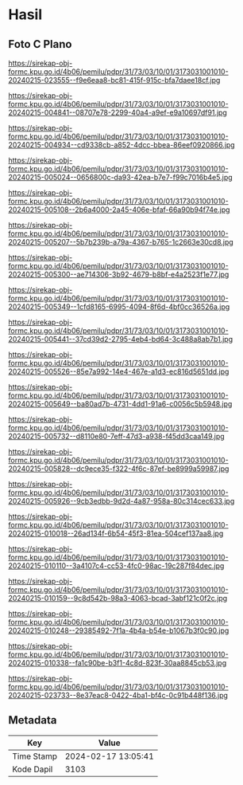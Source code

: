 # Hasil

## Foto C Plano

https://sirekap-obj-formc.kpu.go.id/4b06/pemilu/pdpr/31/73/03/10/01/3173031001010-20240215-023555--f9e6eaa8-bc81-415f-915c-bfa7daee18cf.jpg

https://sirekap-obj-formc.kpu.go.id/4b06/pemilu/pdpr/31/73/03/10/01/3173031001010-20240215-004841--08707e78-2299-40a4-a9ef-e9a10697df91.jpg

https://sirekap-obj-formc.kpu.go.id/4b06/pemilu/pdpr/31/73/03/10/01/3173031001010-20240215-004934--cd9338cb-a852-4dcc-bbea-86eef0920866.jpg

https://sirekap-obj-formc.kpu.go.id/4b06/pemilu/pdpr/31/73/03/10/01/3173031001010-20240215-005024--0656800c-da93-42ea-b7e7-f99c7016b4e5.jpg

https://sirekap-obj-formc.kpu.go.id/4b06/pemilu/pdpr/31/73/03/10/01/3173031001010-20240215-005108--2b6a4000-2a45-406e-bfaf-66a90b94f74e.jpg

https://sirekap-obj-formc.kpu.go.id/4b06/pemilu/pdpr/31/73/03/10/01/3173031001010-20240215-005207--5b7b239b-a79a-4367-b765-1c2663e30cd8.jpg

https://sirekap-obj-formc.kpu.go.id/4b06/pemilu/pdpr/31/73/03/10/01/3173031001010-20240215-005300--ae714306-3b92-4679-b8bf-e4a2523f1e77.jpg

https://sirekap-obj-formc.kpu.go.id/4b06/pemilu/pdpr/31/73/03/10/01/3173031001010-20240215-005349--1cfd8165-6995-4094-8f6d-4bf0cc36526a.jpg

https://sirekap-obj-formc.kpu.go.id/4b06/pemilu/pdpr/31/73/03/10/01/3173031001010-20240215-005441--37cd39d2-2795-4eb4-bd64-3c488a8ab7b1.jpg

https://sirekap-obj-formc.kpu.go.id/4b06/pemilu/pdpr/31/73/03/10/01/3173031001010-20240215-005526--85e7a992-14e4-467e-a1d3-ec816d5651dd.jpg

https://sirekap-obj-formc.kpu.go.id/4b06/pemilu/pdpr/31/73/03/10/01/3173031001010-20240215-005649--ba80ad7b-4731-4dd1-91a6-c0056c5b5948.jpg

https://sirekap-obj-formc.kpu.go.id/4b06/pemilu/pdpr/31/73/03/10/01/3173031001010-20240215-005732--d8110e80-7eff-47d3-a938-f45dd3caa149.jpg

https://sirekap-obj-formc.kpu.go.id/4b06/pemilu/pdpr/31/73/03/10/01/3173031001010-20240215-005828--dc9ece35-f322-4f6c-87ef-be8999a59987.jpg

https://sirekap-obj-formc.kpu.go.id/4b06/pemilu/pdpr/31/73/03/10/01/3173031001010-20240215-005926--9cb3edbb-9d2d-4a87-958a-80c314cec633.jpg

https://sirekap-obj-formc.kpu.go.id/4b06/pemilu/pdpr/31/73/03/10/01/3173031001010-20240215-010018--26ad134f-6b54-45f3-81ea-504cef137aa8.jpg

https://sirekap-obj-formc.kpu.go.id/4b06/pemilu/pdpr/31/73/03/10/01/3173031001010-20240215-010110--3a4107c4-cc53-4fc0-98ac-19c287f84dec.jpg

https://sirekap-obj-formc.kpu.go.id/4b06/pemilu/pdpr/31/73/03/10/01/3173031001010-20240215-010159--9c8d542b-98a3-4063-bcad-3abf121c0f2c.jpg

https://sirekap-obj-formc.kpu.go.id/4b06/pemilu/pdpr/31/73/03/10/01/3173031001010-20240215-010248--29385492-7f1a-4b4a-b54e-b1067b3f0c90.jpg

https://sirekap-obj-formc.kpu.go.id/4b06/pemilu/pdpr/31/73/03/10/01/3173031001010-20240215-010338--fa1c90be-b3f1-4c8d-823f-30aa8845cb53.jpg

https://sirekap-obj-formc.kpu.go.id/4b06/pemilu/pdpr/31/73/03/10/01/3173031001010-20240215-023733--8e37eac8-0422-4ba1-bf4c-0c91b448f136.jpg


## Metadata

| Key        | Value               |
| ---------- | ------------------- |
| Time Stamp | 2024-02-17 13:05:41 |
| Kode Dapil | 3103                |



